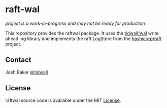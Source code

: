 # raft-wal

*project is a work-in-progress and may not be ready for production*

This repository provides the raftwal package. 
It uses the [tidwall/wal](https://github.com/tidwall/wal) 
write ahead log library and implements the raft.LogStore from the [hashicorp/raft](https://github.com/hashicorp/raft) project.

## Contact

Josh Baker [@tidwall](http://twitter.com/tidwall)

## License

raftwal source code is available under the MIT [License](/LICENSE).
